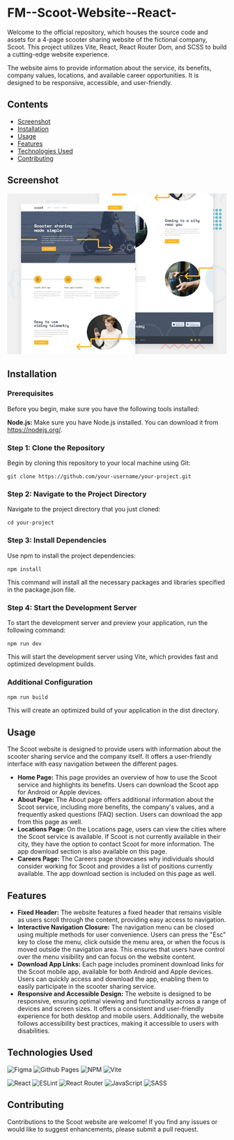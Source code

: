 # FM--Scoot-Website--React-

Welcome to the official repository, which houses the source code and assets for a 4-page scooter sharing website of the fictional company, Scoot. This project utilizes Vite, React, React Router Dom, and SCSS to build a cutting-edge website experience.

The website aims to provide information about the service, its benefits, company values, locations, and available career opportunities. It is designed to be responsive, accessible, and user-friendly.

## Contents

- [Screenshot](#Screenshot)
- [Installation](#Installation)
- [Usage](#Usage)
- [Features](#Features)
- [Technologies Used](#Technologies-Used)
- [Contributing](#Contributing)

## Screenshot

<img src="./screenshot.jpg" alt= “” width="600px" >

## Installation

### Prerequisites

Before you begin, make sure you have the following tools installed:

<b>Node.js:</b> Make sure you have Node.js installed. You can download it from https://nodejs.org/.

### Step 1: Clone the Repository

Begin by cloning this repository to your local machine using Git:

```
git clone https://github.com/your-username/your-project.git
```

### Step 2: Navigate to the Project Directory

Navigate to the project directory that you just cloned:

```
cd your-project
```

### Step 3: Install Dependencies

Use npm to install the project dependencies:

```
npm install
```

This command will install all the necessary packages and libraries specified in the package.json file.

### Step 4: Start the Development Server

To start the development server and preview your application, run the following command:

```
npm run dev
```

This will start the development server using Vite, which provides fast and optimized development builds.

### Additional Configuration

```
npm run build
```

This will create an optimized build of your application in the dist directory.

## Usage

The Scoot website is designed to provide users with information about the scooter sharing service and the company itself. It offers a user-friendly interface with easy navigation between the different pages.

- <b>Home Page:</b> This page provides an overview of how to use the Scoot service and highlights its benefits. Users can download the Scoot app for Android or Apple devices.
- <b>About Page:</b> The About page offers additional information about the Scoot service, including more benefits, the company's values, and a frequently asked questions (FAQ) section. Users can download the app from this page as well.
- <b>Locations Page:</b> On the Locations page, users can view the cities where the Scoot service is available. If Scoot is not currently available in their city, they have the option to contact Scoot for more information. The app download section is also available on this page.
- <b>Careers Page:</b> The Careers page showcases why individuals should consider working for Scoot and provides a list of positions currently available. The app download section is included on this page as well.

## Features

- <b>Fixed Header:</b> The website features a fixed header that remains visible as users scroll through the content, providing easy access to navigation.
- <b>Interactive Navigation Closure:</b> The navigation menu can be closed using multiple methods for user convenience. Users can press the "Esc" key to close the menu, click outside the menu area, or when the focus is moved outside the navigation area. This ensures that users have control over the menu visibility and can focus on the website content.
- <b>Download App Links:</b> Each page includes prominent download links for the Scoot mobile app, available for both Android and Apple devices. Users can quickly access and download the app, enabling them to easily participate in the scooter sharing service.
- <b>Responsive and Accessible Design:</b> The website is designed to be responsive, ensuring optimal viewing and functionality across a range of devices and screen sizes. It offers a consistent and user-friendly experience for both desktop and mobile users. Additionally, the website follows accessibility best practices, making it accessible to users with disabilities.

## Technologies Used

![Figma](https://img.shields.io/badge/figma-%23F24E1E.svg?style=for-the-badge&logo=figma&logoColor=white)
![Github Pages](https://img.shields.io/badge/github%20pages-121013?style=for-the-badge&logo=github&logoColor=white)
![NPM](https://img.shields.io/badge/NPM-%23CB3837.svg?style=for-the-badge&logo=npm&logoColor=white)
![Vite](https://img.shields.io/badge/vite-%23646CFF.svg?style=for-the-badge&logo=vite&logoColor=white)

![React](https://img.shields.io/badge/react-%2320232a.svg?style=for-the-badge&logo=react&logoColor=%2361DAFB)
![ESLint](https://img.shields.io/badge/ESLint-4B3263?style=for-the-badge&logo=eslint&logoColor=white)
![React Router](https://img.shields.io/badge/React_Router-CA4245?style=for-the-badge&logo=react-router&logoColor=white)
![JavaScript](https://img.shields.io/badge/javascript-%23323330.svg?style=for-the-badge&logo=javascript&logoColor=%23F7DF1E)
![SASS](https://img.shields.io/badge/SASS-hotpink.svg?style=for-the-badge&logo=SASS&logoColor=white)

## Contributing

Contributions to the Scoot website are welcome! If you find any issues or would like to suggest enhancements, please submit a pull request.

